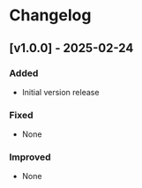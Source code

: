 # Changelog

## [v1.0.0] - 2025-02-24

### Added

- Initial version release

### Fixed

- None

### Improved

- None
